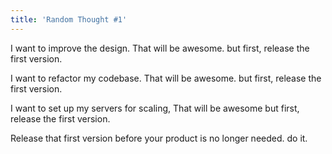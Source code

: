 ```yaml
---
title: 'Random Thought #1'
---
```


I want to improve the design.
That will be awesome. but first, release the first version.

I want to refactor my codebase.
That will be awesome. but first, release the first version.

I want to set up my servers for scaling,
That will be awesome but first, release the first version.

Release that first version before your product is no longer needed. do it.
